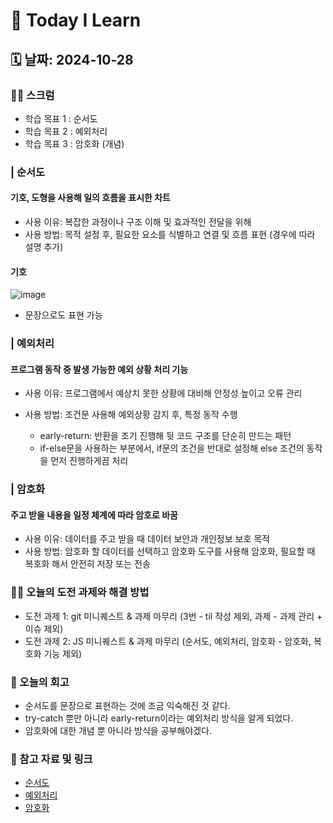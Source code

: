 # 📝 Today I Learn

## 🗓️ 날짜: 2024-10-28

### 🙏🏻 스크럼
- 학습 목표 1 : 순서도
- 학습 목표 2 : 예외처리
- 학습 목표 3 : 암호화 (개념)
   
### | 순서도
#### 기호, 도형을 사용해 일의 흐름을 표시한 차트
- 사용 이유: 복잡한 과정이나 구조 이해 및 효과적인 전달을 위해
- 사용 방법: 목적 설정 후, 필요한 요소를 식별하고 연결 및 흐름 표현 (경우에 따라 설명 추가)

#### 기호
![image](https://github.com/user-attachments/assets/ad10527d-63fc-4ca3-a443-334a6d11a026)
- 문장으로도 표현 가능

### | 예외처리
#### 프로그램 동작 중 발생 가능한 예외 상황 처리 기능
- 사용 이유: 프로그램에서 예상치 못한 상황에 대비해 안정성 높이고 오류 관리
- 사용 방법: 조건문 사용해 예외상황 감지 후, 특정 동작 수행

    - early-return: 반환을 조기 진행해 뒷 코드 구조를 단순히 만드는 패턴
    - if-else문을 사용하는 부분에서, if문의 조건을 반대로 설정해 else 조건의 동작을 먼저 진행하게끔 처리

### | 암호화
#### 주고 받을 내용을 일정 체계에 따라 암호로 바꿈
- 사용 이유: 데이터를 주고 받을 때 데이터 보안과 개인정보 보호 목적
- 사용 방법: 암호화 할 데이터를 선택하고 암호화 도구를 사용해 암호화, 필요할 때 복호화 해서 안전히 저장 또는 전송

### ✊🏻 오늘의 도전 과제와 해결 방법
- 도전 과제 1: git 미니퀘스트 & 과제 마무리 (3번 - til 작성 제외, 과제 - 과제 관리 + 이슈 제외)
- 도전 과제 2: JS 미니퀘스트 & 과제 마무리 (순서도, 예외처리, 암호화 - 암호화, 복호화 기능 제외)

### 💭 오늘의 회고
- 순서도를 문장으로 표현하는 것에 조금 익숙해진 것 같다.
- try-catch 뿐만 아니라 early-return이라는 예외처리 방식을 알게 되었다.
- 암호화에 대한 개념 뿐 아니라 방식을 공부해야겠다.

### 🔗 참고 자료 및 링크
- [순서도](https://www.notion.so/adapterz/12d394a48061807baf13eadf36a7a6d0?pvs=4)
- [예외처리](https://www.notion.so/adapterz/12d394a48061807baf13eadf36a7a6d0?pvs=4)
- [암호화](https://www.notion.so/adapterz/12d394a4806180348a58ff54ec119854?pvs=4)